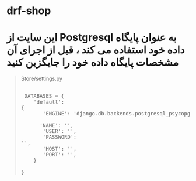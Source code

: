 # drf-shop

# این سایت از Postgresql به عنوان پایگاه داده خود استفاده می کند ، قبل از اجرای آن مشخصات پایگاه داده خود را جایگزین کنید
> Store/settings.py <br /><br /><pre>
> DATABASES = {<br />
&emsp;&emsp;&emsp;'default': {<br />
&emsp;&emsp;&emsp;&emsp;&emsp;&emsp;'ENGINE': 'django.db.backends.postgresql_psycopg2',<br />
&emsp;&emsp;&emsp;&emsp;&emsp;&emsp;'NAME': '',<br />
&emsp;&emsp;&emsp;&emsp;&emsp;&emsp;'USER': '',<br />
&emsp;&emsp;&emsp;&emsp;&emsp;&emsp;'PASSWORD': '',<br />
&emsp;&emsp;&emsp;&emsp;&emsp;&emsp;'HOST': '',<br />
&emsp;&emsp;&emsp;&emsp;&emsp;&emsp;'PORT': '',<br />
&emsp;&emsp;&emsp;}<br />
}<br /></pre>
